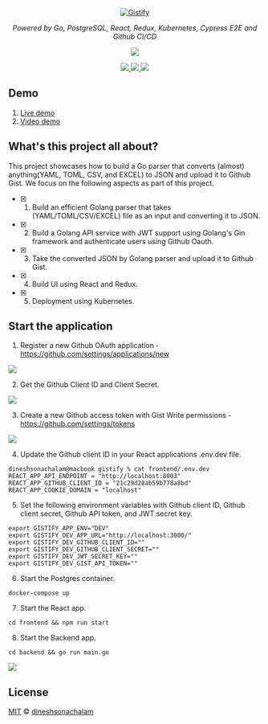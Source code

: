 <p align="center">
  <a href="https://gistify.dineshsonachalam.com/">
    <img src="https://i.imgur.com/hVDyC3I.png" alt="Gistify">
  </a>
</p>
<p align="center">
    <em>Powered by Go, PostgreSQL, React, Redux, Kubernetes, Cypress E2E and Github CI/CD</em>
</p>

<p align="center">
    <a href="https://sonarcloud.io/dashboard?id=gistify">
        <img src="https://sonarcloud.io/images/project_badges/sonarcloud-white.svg"/>
    </a>
</p>
<p align="center">
    <a href="https://goreportcard.com/report/github.com/dineshsonachalam/gistify">
       <img src="https://goreportcard.com/badge/github.com/dineshsonachalam/gistify"/>
    </a>
    <a href="https://www.codacy.com/gh/dineshsonachalam/gistify/dashboard?utm_source=github.com&amp;utm_medium=referral&amp;utm_content=dineshsonachalam/gistify&amp;utm_campaign=Badge_Grade">
        <img src="https://app.codacy.com/project/badge/Grade/0df66242e68d46dba6d9886d3de2f79e"/>
    </a>
    <a href="https://github.com/dineshsonachalam/Gistify/actions/workflows/k8-deploy.yml" alt="CI/CD status">
        <img src="https://github.com/dineshsonachalam/Gistify/actions/workflows/k8-deploy.yml/badge.svg" />
    </a>
</p>

## Demo
1. <a href="https://gistify.dineshsonachalam.com/">Live demo</a>  
2. <a href="https://vimeo.com/590610461">Video demo</a> 

## What's this project all about?

This project showcases how to build a Go parser that converts (almost) anything(YAML, TOML, CSV, and EXCEL) to JSON and upload it to Github Gist.  We focus on the following aspects as part of this project.

- [x] 1. Build an efficient Golang parser that takes (YAML/TOML/CSV/EXCEL) file as an input and converting it to JSON.
- [x] 2. Build a Golang API service with JWT support using Golang's Gin framework and authenticate users using Github Oauth.
- [x] 3. Take the converted JSON by Golang parser and upload it to Github Gist.
- [x] 4. Build UI using React and Redux.
- [x] 5. Deployment using Kubernetes.

## Start the application

1. Register a new Github OAuth application - https://github.com/settings/applications/new
<img src="https://i.imgur.com/18AUGZN.png"/>

2. Get the Github Client ID and Client Secret.
<img src="https://i.imgur.com/aWGnCRS.png"/>

3. Create a new Github access token with Gist Write permissions - https://github.com/settings/tokens
<img src="https://i.imgur.com/DwyBWxG.png"/>

4. Update the Github client ID in your React applications .env.dev file.

```
dineshsonachalam@macbook gistify % cat frontend/.env.dev 
REACT_APP_API_ENDPOINT = "http://localhost:8003"
REACT_APP_GITHUB_CLIENT_ID = "21c29d28ab59b778a8bd"
REACT_APP_COOKIE_DOMAIN = "localhost"
```

5. Set the following environment variables with Github client ID, Github client secret, Github API token, and JWT secret key.

```
export GISTIFY_APP_ENV="DEV"
export GISTIFY_DEV_APP_URL="http://localhost:3000/"
export GISTIFY_DEV_GITHUB_CLIENT_ID=""
export GISTIFY_DEV_GITHUB_CLIENT_SECRET=""
export GISTIFY_DEV_JWT_SECRET_KEY=""
export GISTIFY_DEV_GIST_API_TOKEN=""
```

6. Start the Postgres container.
```
docker-compose up
```

7. Start the React app.
```
cd frontend && npm run start
```

8. Start the Backend app.
```
cd backend && go run main.go
```

<img src="https://i.imgur.com/QVuD4M0.png"/>

## License

[MIT](https://choosealicense.com/licenses/mit/) © [dineshsonachalam](https://www.github.com/dineshsonachalam)